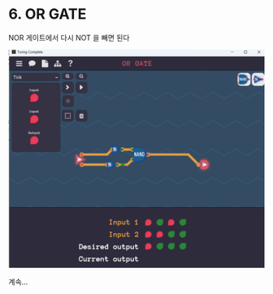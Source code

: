# 6. OR GATE

NOR 게이트에서 다시 NOT 을 빼면 된다

![image.png](6%20OR%20GATE%201bc80ae0869c8164be14e5b24d534964/image.png)

계속…